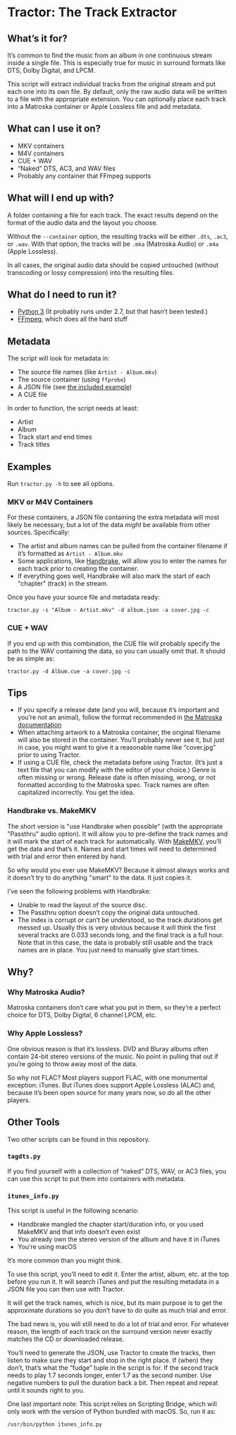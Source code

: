 # Tractor: The Track Extractor #

## What’s it for? ##

It’s common to find the music from an album in one continuous stream inside a single file. This is especially true for music in surround formats like DTS, Dolby Digital, and LPCM.

This script will extract individual tracks from the original stream and put each one into its own file. By default, only the raw audio data will be written to a file with the appropriate extension. You can optionally place each track into a Matroska container or Apple Lossless file and add metadata.

## What can I use it on? ##

  * MKV containers
  * M4V containers
  * CUE + WAV
  * “Naked” DTS, AC3, and WAV files
  * Probably any container that FFmpeg supports

## What will I end up with? ##

A folder containing a file for each track. The exact results depend on the format of the audio data and the layout you choose.

Without the `--container` option, the resulting tracks will be either `.dts`, `.ac3`, or `.wav`. With that option, the tracks will be `.mka` (Matroska Audio) or `.m4a` (Apple Lossless).

In all cases, the original audio data should be copied untouched (without transcoding or lossy compression) into the resulting files.

## What do I need to run it? ##

  * [Python 3][python] (It probably runs under 2.7, but that hasn’t been tested.)
  * [FFmpeg][ffmpeg], which does all the hard stuff

## Metadata ##

The script will look for metadata in:

  * The source file names (like `Artist - Album.mkv`)
  * The source container (using `ffprobe`)
  * A JSON file (see [the included example](example.json))
  * A CUE file

In order to function, the script needs at least:

  * Artist
  * Album
  * Track start and end times
  * Track titles

## Examples ##

Run `tractor.py -h` to see all options.

### MKV or M4V Containers ###

For these containers, a JSON file containing the extra metadata will most likely be necessary, but a lot of the data *might* be available from other sources. Specifically:

  * The artist and album names can be pulled from the container filename if it’s formatted as `Artist - Album.mkv`
  * Some applications, like [Handbrake](https://handbrake.fr/), will allow you to enter the names for each track prior to creating the container.
  * If everything goes well, Handbrake will also mark the start of each "chapter" (track) in the stream.

Once you have your source file and metadata ready:

    tractor.py -s "Album - Artist.mkv" -d album.json -a cover.jpg -c

### CUE + WAV ###

If you end up with this combination, the CUE file will probably specify the path to the WAV containing the data, so you can usually omit that. It should be as simple as:

    tractor.py -d Album.cue -a cover.jpg -c

## Tips ##

* If you specify a release date (and you will, because it’s important and you’re not an animal), follow the format recommended in [the Matroska documentation](https://www.matroska.org/technical/specs/tagging/index.html#why)
* When attaching artwork to a Matroska container, the original filename will also be stored in the container. You’ll probably never see it, but just in case, you might want to give it a reasonable name like “cover.jpg” prior to using Tractor.
* If using a CUE file, check the metadata before using Tractor. (It’s just a text file that you can modify with the editor of your choice.) Genre is often missing or wrong. Release date is often missing, wrong, or not formatted according to the Matroska spec. Track names are often capitalized incorrectly. You get the idea.

### Handbrake vs. MakeMKV ###

The short version is "use Handbrake when possible" (with the appropriate "Passthru" audio option). It will allow you to pre-define the track names and it will mark the start of each track for automatically. With [MakeMKV](http://www.makemkv.com/), you’ll get the data and that’s it. Names and start times will need to determined with trial and error then entered by hand.

So why would you ever use MakeMKV? Because it almost always works and it doesn’t try to do anything "smart" to the data. It just copies it.

I’ve seen the following problems with Handbrake:

  * Unable to read the layout of the source disc.
  * The Passthru option doesn’t copy the original data untouched.
  * The index is corrupt or can’t be understood, so the track durations get messed up. Usually this is very obvious because it will think the first several tracks are 0.033 seconds long, and the final track is a full hour. Note that in this case, the data is probably still usable and the track names are in place. You just need to manually give start times.

## Why? ##

### Why Matroska Audio? ###

Matroska containers don’t care what you put in them, so they’re a perfect choice for DTS, Dolby Digital, 6 channel LPCM, etc.

### Why Apple Lossless? ###

One obvious reason is that it’s lossless. DVD and Bluray albums often contain 24-bit stereo versions of the music. No point in pulling that out if you’re going to throw away most of the data.

So why not FLAC? Most players support FLAC, with one monumental exception: iTunes. But iTunes does support Apple Lossless (ALAC) and, because it’s been open source for many years now, so do all the other players.

## Other Tools ##

Two other scripts can be found in this repository.

### `tagdts.py` ###

If you find yourself with a collection of “naked” DTS, WAV, or AC3 files, you can use this script to put them into containers with metadata.

### `itunes_info.py` ###

This script is useful in the following scenario:

  * Handbrake mangled the chapter start/duration info, or you used MakeMKV and that info doesn’t even exist
  * You already own the stereo version of the album and have it in iTunes
  * You’re using macOS

It’s more common than you might think.

To use this script, you’ll need to edit it. Enter the artist, album, etc. at the top before you run it. It will search iTunes and put the resulting metadata in a JSON file you can then use with Tractor.

It will get the track names, which is nice, but its main purpose is to get the approximate durations so you don’t have to do quite as much trial and error.

The bad news is, you will still need to do a lot of trial and error. For whatever reason, the length of each track on the surround version never exactly matches the CD or downloaded release.

You’ll need to generate the JSON, use Tractor to create the tracks, then listen to make sure they start and stop in the right place. If (when) they don’t, that’s what the “fudge” tuple in the script is for. If the second track needs to play 1.7 seconds longer, enter 1.7 as the second number. Use negative numbers to pull the duration back a bit. Then repeat and repeat until it sounds right to you.

One last important note: This script relies on Scripting Bridge, which will only work with the version of Python bundled with macOS. So, run it as:

    /usr/bin/python itunes_info.py

[python]: https://www.python.org/
[ffmpeg]: http://ffmpeg.org/
[mka]: https://www.matroska.org/
